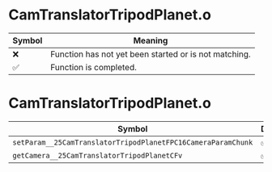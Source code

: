 # CamTranslatorTripodPlanet.o
| Symbol | Meaning 
| ------------- | ------------- 
| :x: | Function has not yet been started or is not matching. 
| :white_check_mark: | Function is completed. 


# CamTranslatorTripodPlanet.o
| Symbol | Decompiled? |
| ------------- | ------------- |
| `setParam__25CamTranslatorTripodPlanetFPC16CameraParamChunk` | :white_check_mark: |
| `getCamera__25CamTranslatorTripodPlanetCFv` | :white_check_mark: |
